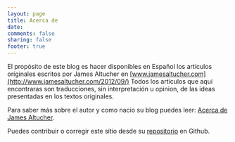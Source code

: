 ```yaml
---
layout: page
title: Acerca de 
date:
comments: false
sharing: false 
footer: true
---
```


El propósito de este blog es hacer disponibles en Español los artículos oríginales escritos
por James Altucher en [www.jamesaltucher.com](http://www.jamesaltucher.com/2012/09/)
Todos los artículos que aquí encontraras son traducciones, sin interpretación u opinion, 
de las ideas presentadas en los textos originales.

Para saber más sobre el autor y como nacio su blog puedes leer: 
[Acerca de James Altucher](/james-altucher).

Puedes contribuir o corregir este sitio desde su 
[repositorio](https://github.com/aethermx/jamesaltucher) en Github.
